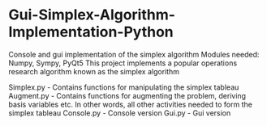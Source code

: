 # Gui-Simplex-Algorithm-Implementation-Python
Console and gui implementation of the simplex algorithm
Modules needed: Numpy, Sympy, PyQt5
This project implements a popular operations research algorithm known as the simplex algorithm

Simplex.py - Contains functions for manipulating the simplex tableau
Augment.py - Contains functions for augmenting the problem, deriving basis variables etc. In other words, all other activities 
needed to form the simplex tableau
Console.py - Console version
Gui.py - Gui version
